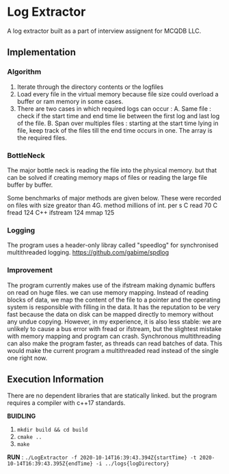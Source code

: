 # Log Extractor
A log extractor built as a part of interview assignent for MCQDB LLC.
## Implementation
### Algorithm
1. Iterate through the directory contents or the logfiles
2. Load every file in the virtual memory because file size could overload a buffer or ram memory in some cases.
3. There are two cases in which required logs can occur : 
    A. Same file : check if the start time and end time lie between the first log and last log of the file.
    B. Span over multiples files : starting at the start time lying in file, keep track of the files till the end time occurs in one. The array is the required files.

### BottleNeck
The major bottle neck is reading the file into the physical memory. but that can be solved if creating memory maps of files or reading the large file buffer by buffer.

Some benchmarks of major methods are given below. These were recorded on files with size greator than 4G.
method	 millions of int. per s 
C read	         70
C fread	        124
C++ ifstream	124
mmap	        125


### Logging
The program uses a header-only libray called "speedlog" for synchronised multithreaded logging.
https://github.com/gabime/spdlog

### Improvement
The program currently makes use of the ifstream making dynamic buffers on read on huge files. we can use memory mapping. Instead of reading blocks of data, we map the content of the file to a pointer and the operating system is responsible with filling in the data. It has the reputation to be very fast because the data on disk can be mapped directly to memory without any undue copying. However, in my experience, it is also less stable: we are unlikely to cause a bus error with fread or ifstream, but the slightest mistake with memory mapping and program can crash.
Synchronous multithreading can also make the program faster, as threads can read batches of data. This would make the current program a multithreaded read instead of the single one right now.

## Execution Information

There are no dependent libraries that are statically linked. but the program requires a compiler with c++17 standards.

**BUIDLING**
  1. `mkdir build && cd build`
  2. `cmake ..`
  3. `make`

**RUN** :
`./LogExtractor -f 2020-10-14T16:39:43.394Z{startTime} -t 2020-10-14T16:39:43.395Z{endTime} -i ../logs{logDirectory}`
